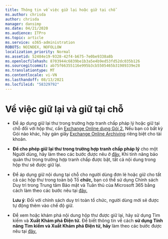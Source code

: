 ```yaml
---
title: Thông tin về việc giữ lại hoặc giữ tại chỗ
ms.author: chrisda
author: chrisda
manager: dansimp
ms.date: 04/21/2020
ms.audience: ITPro
ms.topic: article
ms.service: o365-administration
ROBOTS: NOINDEX, NOFOLLOW
localization_priority: Normal
ms.assetid: 52484e19-9328-42f4-b675-7e0be9338a8b
ms.openlocfilehash: 8703944c6839be1b3a5e4b9ed53fd52dc035b126
ms.sourcegitcommit: ab75f66355116e995b3cb5505465b31989339e28
ms.translationtype: MT
ms.contentlocale: vi-VN
ms.lasthandoff: 08/13/2021
ms.locfileid: "58329792"
---
```

# <a name="about-litigation-holds-and-in-place-holds"></a>Về việc giữ lại và giữ tại chỗ

- Để áp dụng giữ lại thư trong trường hợp tranh chấp pháp lý hoặc giữ tại chỗ đối với hộp thư, cần [Exchange Online dụng Gói 2.](https://docs.microsoft.com/office365/servicedescriptions/office-365-platform-service-description/office-365-plan-options) Nếu bạn có bất kỳ Gói nào khác, hãy gán giấy [Exchange Online Archiving](https://docs.microsoft.com/office365/servicedescriptions/exchange-online-archiving-service-description/exchange-online-archiving-service-description) riêng biệt cho tài khoản. 
    
- **Để cho phép giữ lại thư trong trường hợp tranh chấp pháp lý** cho một Người dùng, hãy làm theo các bước được nêu ở [đây.](https://docs.microsoft.com/microsoft-365/compliance/create-a-litigation-hold?view=o365-worldwide#place-a-mailbox-on-litigation-hold) Khi tính năng bảo quản thư trong trường hợp tranh chấp được bật, tất cả nội dung trong hộp thư sẽ được giữ lại.
    
- Để áp  dụng giữ nội dung tại chỗ cho người dùng đơn lẻ hoặc giữ cho tất cả các hộp thư trong toàn bộ Tổ **chức,** bạn có thể sử dụng Chính sách Duy trì trong Trung tâm Bảo mật và Tuân thủ của Microsoft 365 bằng cách làm theo các bước nêu tại [đây.](https://docs.microsoft.com/microsoft-365/compliance/retention-policies)
    
    **Lưu ý**: Đối với chính sách duy trì toàn tổ chức, người dùng mới sẽ được tự động thêm vào chế độ giữ. 
  
- Để xem hoặc khám phá nội dung hộp thư được giữ lại, hãy sử dụng Tìm kiếm và **Xuất Khám phá Điện tử.** Để biết thông tin về cách **sử dụng Tính năng Tìm kiếm và Xuất Khám phá Điện tử, hãy** làm theo các bước được nêu tại [đây.](https://docs.microsoft.com/microsoft-365/compliance/export-search-results)
    

